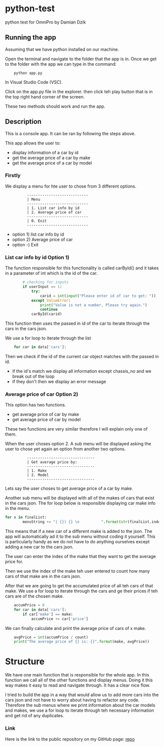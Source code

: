 # python-test
python test for OmniPro by Damian Dzik

## Running the app
Assuming that we have python installed on our machine.

Open the terminal and navigate to the folder that the app is in.
Once we get to the folder with the app we can type in the command:

``` terminal
    python app.py
```

In Visual Studio Code (VSC).

Click on the app.py file in the explorer. then click teh play button that is in the top right hand corner of the screen.

These two methods should work and run the app.

## Description

This is a console app. It can be ran by following the steps above.

This app allows the user to:
- display information of a car by id
- get the average price of a car by make
- get the average price of a car by model

### Firstly
We display a menu for hte user to chose from 3 different options. 
```
          ----------------------------
          | Menu                     
          ----------------------------
          | 1. List car info by id        
          | 2. Average price of car  
          ----------------------------
          | 0. Exit                  
          ----------------------------
```
- option 1) list car info by id
- option 2) Average price of car
- option -) Exit

### List car info by id Option 1)
The function responsible for this functionality is called carById() and it takes in a parameter of int which is the id of the car.
```python
        # checking for inputs
        if userInput == 1:
            try:
                carid = int(input("Please enter id of car to get: "))
            except ValueError:
                print("Value is not a number, Please try again.")
                continue
            carById(carid)
```
This function then uses the passed in id of the car to iterate through the cars in the cars json.

We use a for loop to iterate through the list
```python
    for car in data['cars']:
```
Then we check if the id of the current car object matches with the passed in id. 
- if the id's match we display all information except chassis_no and we break out of the loop
- If they don't then we display an error message

### Average price of car Option 2)
This option has two functions.
- get average price of car by make
- get average price of car by model
  
These two functions are very similar therefore I will explain only one of them.

When the user choses option 2. A sub menu will be displayed asking the user to chose yet again an option from another two options.

```
          -------------------------------
          | Get average price by:       
          -------------------------------
          | 1. Make                     
          | 2. Model                    
          -------------------------------
```
Lets say the user choses to get average price of a car by make.

Another sub menu will be displayed with all of the makes of cars that exist in the cars json.
The for loop below is responsible displaying car make info in the menu.
```python
for x in finalList:
        menuString += "| {}) {} \n          ".format(str(finalList.index(x)),x)
```
This means that if a new car of a different make is added to the json. The app will automatically ad it to the sub menu without coding it yourself. This is particularly handy as we do not have to do anything ourselves except adding a new car to the cars json.

The user can enter the index of the make that they want to get the average price for.

Then we use the index of the make teh user entered to count how many cars of that make are in the cars json.

After that we are going to get the accumulated price of all teh cars of that make. We use a for loop to iterate through the cars and ge their prices if teh cars are of the chosen make.
```python
    accumPrice = 0
    for car in data['cars']:
        if car['make'] == make:
            accumPrice += car['price']
```
We can finally calculate and print the average price of cars of x make.
```python
    avgPrice = int(accumPrice / count)
    print("The average price of {} is: {}".format(make, avgPrice))  
```

# Structure
We have one main function that is responsible for the whole app. In this function we call all of the other functions and display menus. Doing it this way makes it easy to read and navigate through. It has a clear nice flow.

I tried to build the app in a way that would allow us to add more cars into the cars json and not have to worry about having to refactor any code. Therefore the sub menus where we print information about the car models and makes, we use a for loop to iterate through teh necessary information and get rid of any duplicates.

### Link
Here is the link to the public repository on my GitHub page: [repo](https://github.com/ddzik19/python-test)

